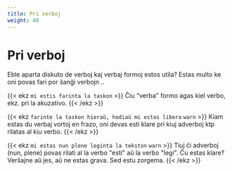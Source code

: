 ```yaml
---
title: Pri verboj
weight: 40
---
```


# Pri verboj

Eble aparta diskuto de verboj kaj verbaj formoj estos utila? Estas multo ke oni povas fari por ŝanĝi verbojn ..

{{< ekz `mi estis farinta la taskon` >}}
Ĉiu "verba" formo agas kiel verbo, ekz. pri la akuzativo.
{{< /ekz >}}

{{< ekz `farinte la taskon hieraŭ, hodiaŭ mi estas libera` `warn` >}}
Kiam estas du verbaj vortoj en frazo, oni devas esti klare pri kiuj adverboj ktp rilatas al kiu verbo.
{{< /ekz >}}

{{< ekz `mi estas nun plene leginta la tekston` `warn` >}}
Tiuj ĉi adverboj (nun, plene) povas rilati al la verbo "esti" aŭ la verbo "legi". Ĉu estas klare? Verŝajne aŭ jes, aŭ ne estas grava. Sed estu zorgema.
{{< /ekz >}}
